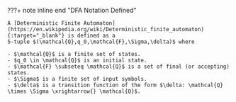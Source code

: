 ???+ note inline end "DFA Notation Defined"

    A [Deterministic Finite Automaton](https://en.wikipedia.org/wiki/Deterministic_finite_automaton){:target="_blank"} is defined as a 
    5-tuple $(\mathcal{Q},q_0,\mathcal{F},\Sigma,\delta)$ where

    - $\mathcal{Q}$ is a finite set of states.
    - $q_0 \in \mathcal{Q}$ is an initial state.
    - $\mathcal{F} \subseteq \mathcal{Q}$ is a set of final (or accepting)
    states.
    - $\Sigma$ is a finite set of input symbols.
    - $\delta$ is a transition function of the form $\delta: \mathcal{Q} \times \Sigma \xrightarrow{} \mathcal{Q}$.
